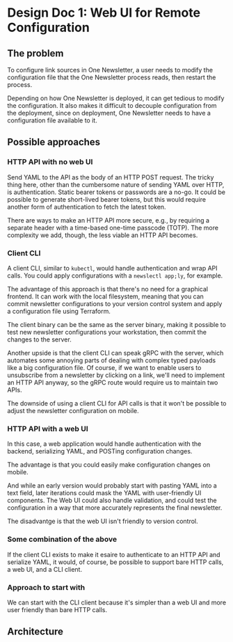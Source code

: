 # Design Doc 1: Web UI for Remote Configuration

## The problem

To configure link sources in One Newsletter, a user needs to modify the
configuration file that the One Newsletter process reads, then restart the
process. 

Depending on how One Newsletter is deployed, it can get tedious to modify the
configuration. It also makes it difficult to decouple configuration from the
deployment, since on deployment, One Newsletter needs to have a configuration
file available to it.

## Possible approaches

### HTTP API with no web UI

Send YAML to the API as the body of an HTTP POST request. The tricky thing here,
other than the cumbersome nature of sending YAML over HTTP, is authentication.
Static bearer tokens or passwords are a no-go. It could be possible to generate
short-lived bearer tokens, but this would require another form of authentication
to fetch the latest token.

There are ways to make an HTTP API more secure, e.g., by requiring  a separate
header with a time-based one-time passcode (TOTP). The more complexity we add,
though, the less viable an HTTP API becomes.

### Client CLI

A client CLI, similar to `kubectl`, would handle authentication and wrap API
calls. You could apply configurations with a `newslectl app;ly`, for example.

The advantage of this approach is that there's no need for a graphical frontend.
It can work with the local filesystem, meaning that you can commit newsletter
configurations to your version control system and apply a configuration file
using Terraform.

The client binary can be the same as the server binary, making it possible to
test new newsletter configurations your workstation, then commit the changes to
the server.

Another upside is that the client CLI can speak gRPC with the server, which
automates some annoying parts of dealing with complex typed payloads like a big
configuration file. Of course, if we want to enable users to unsubscribe from a
newsletter by clicking on a link, we'll need to implement an HTTP API anyway, so
the gRPC route would require us to maintain two APIs.

The downside of using a client CLI for API calls is that it won't be possible to
adjust the newsletter configuration on mobile.

### HTTP API with a web UI

In this case, a web application would handle authentication with the backend,
serializing YAML, and POSTing configuration changes.

The advantage is that you could easily make configuration changes on mobile.

And while an early version would probably start with pasting YAML into a text
field, later iterations could mask the YAML with user-friendly UI components.
The Web UI could also handle validation, and could test the configuration in a
way that more accurately represents the final newsletter.

The disadvantge is that the web UI isn't friendly to version control.

### Some combination of the above

If the client CLI exists to make it esaire to authenticate to an HTTP API and
serialize YAML, it would, of course, be possible to support bare HTTP calls, a
web UI, and a CLI client. 

### Approach to start with

We can start with the CLI client because it's simpler than a web UI and more
user friendly than bare HTTP calls.

## Architecture

<!--TODO: Handling HTTPS: how to do ACME stuff-->
<!--TODO: Handling authentication via the CLI app: how to get TOTP working-->
<!--TODO: Specific API paths to write-->
<!--TODO: How to handle consistency/versioning of the configuration. I.e.,
should there be a timestamp field/should we save a last known version UUID of
the configuration and compare that to the one of a recently applied config? Or
just accept whatever config gets applied?-->
<!--TODO: any other gotchas to look out for?-->
<!--TODO: use a CLI framework like Cobra (or others) now that the CLI is getting
more complex?-->
<!--TODO: What's the MVP?-->
